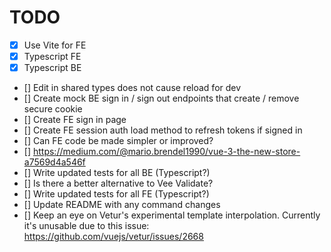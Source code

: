 # TODO

- [X] Use Vite for FE
- [X] Typescript FE
- [X] Typescript BE
- [] Edit in shared types does not cause reload for dev
- [] Create mock BE sign in / sign out endpoints that create / remove secure cookie
- [] Create FE sign in page
- [] Create FE session auth load method to refresh tokens if signed in
- [] Can FE code be made simpler or improved?
- [] https://medium.com/@mario.brendel1990/vue-3-the-new-store-a7569d4a546f
- [] Write updated tests for all BE (Typescript?)
- [] Is there a better alternative to Vee Validate?
- [] Write updated tests for all FE (Typescript?)
- [] Update README with any command changes
- [] Keep an eye on Vetur's experimental template interpolation. Currently it's unusable due to this issue: https://github.com/vuejs/vetur/issues/2668